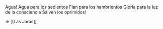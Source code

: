 Agua!
Agua para los sedientos
Flan para los hambrientos
Gloria para la luz de la consciencia
Salven los oprimidos!

=> [[Las Jaras]]
